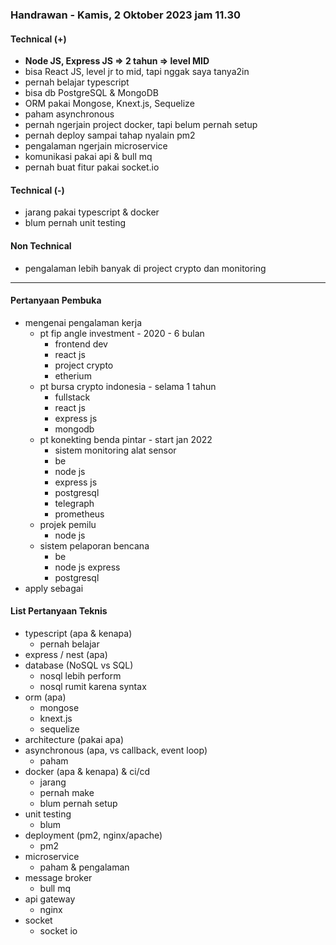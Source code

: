### Handrawan - Kamis, 2 Oktober 2023 jam 11.30

#### Technical (+) 

- **Node JS, Express JS => 2 tahun => level MID**  
- bisa React JS, level jr to mid, tapi nggak saya tanya2in
- pernah belajar typescript
- bisa db PostgreSQL & MongoDB
- ORM pakai Mongose, Knext.js, Sequelize
- paham asynchronous
- pernah ngerjain project docker, tapi belum pernah setup
- pernah deploy sampai tahap nyalain pm2
- pengalaman ngerjain microservice
- komunikasi pakai api & bull mq
- pernah buat fitur pakai socket.io

#### Technical (-)  

- jarang pakai typescript & docker
- blum pernah unit testing

#### Non Technical  

- pengalaman lebih banyak di project crypto dan monitoring

---

#### Pertanyaan Pembuka

- mengenai pengalaman kerja  
	- pt fip angle investment - 2020 - 6 bulan
		- frontend dev
		- react js
		- project crypto
		- etherium
	- pt bursa crypto indonesia - selama 1 tahun
		- fullstack
		- react js
		- express js
		- mongodb
	- pt konekting benda pintar - start jan 2022
		- sistem monitoring alat sensor
		- be
		- node js
		- express js
		- postgresql
		- telegraph
		- prometheus
	- projek pemilu
		- node js
	- sistem pelaporan bencana
		- be
		- node js express
		- postgresql
- apply sebagai


#### List Pertanyaan Teknis

- typescript (apa & kenapa)
	- pernah belajar
- express / nest (apa)
- database (NoSQL vs SQL)
	- nosql lebih perform
	- nosql rumit karena syntax
- orm (apa)
	- mongose
	- knext.js
	- sequelize
- architecture (pakai apa)
- asynchronous (apa, vs callback, event loop)
	- paham
- docker (apa & kenapa) & ci/cd
	- jarang
	- pernah make
	- blum pernah setup
- unit testing
	- blum
- deployment (pm2, nginx/apache)
	- pm2
- microservice
	- paham & pengalaman
- message broker
	- bull mq
- api gateway
	- nginx
- socket
	- socket io